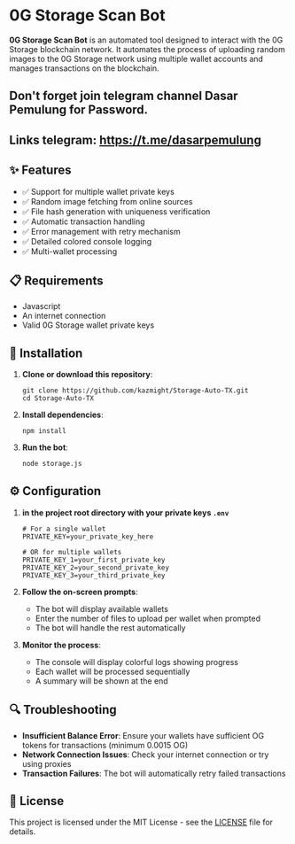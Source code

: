 # 0G Storage Scan Bot


**0G Storage Scan Bot** is an automated tool designed to interact with the 0G Storage blockchain network. It automates the process of uploading random images to the 0G Storage network using multiple wallet accounts and manages transactions on the blockchain.

## Don't forget join telegram channel Dasar Pemulung for Password.
## Links telegram: https://t.me/dasarpemulung

## ✨ Features

- ✅ Support for multiple wallet private keys
- ✅ Random image fetching from online sources
- ✅ File hash generation with uniqueness verification
- ✅ Automatic transaction handling
- ✅ Error management with retry mechanism
- ✅ Detailed colored console logging
- ✅ Multi-wallet processing

## 📋 Requirements

- Javascript
- An internet connection
- Valid 0G Storage wallet private keys

## 🚀 Installation


1. **Clone or download this repository**:
   ```
   git clone https://github.com/kazmight/Storage-Auto-TX.git
   cd Storage-Auto-TX
   ```

2. **Install dependencies**:
   ```
   npm install
   ```


3. **Run the bot**:
   ```bash
   node storage.js
   ```


## ⚙️ Configuration

1. **in the project root directory with your private keys `.env`**
   ```
   # For a single wallet
   PRIVATE_KEY=your_private_key_here

   # OR for multiple wallets
   PRIVATE_KEY_1=your_first_private_key
   PRIVATE_KEY_2=your_second_private_key
   PRIVATE_KEY_3=your_third_private_key
   ```

3. **Follow the on-screen prompts**:
   - The bot will display available wallets
   - Enter the number of files to upload per wallet when prompted
   - The bot will handle the rest automatically

4. **Monitor the process**:
   - The console will display colorful logs showing progress
   - Each wallet will be processed sequentially
   - A summary will be shown at the end

## 🔍 Troubleshooting

- **Insufficient Balance Error**: Ensure your wallets have sufficient OG tokens for transactions (minimum 0.0015 OG)
- **Network Connection Issues**: Check your internet connection or try using proxies
- **Transaction Failures**: The bot will automatically retry failed transactions

## 📄 License

This project is licensed under the MIT License - see the [LICENSE](LICENSE) file for details.


